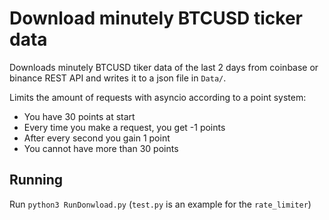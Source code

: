 # Download minutely BTCUSD ticker data
Downloads minutely BTCUSD tiker data of the last 2 days from coinbase or binance REST API and writes it to a json file in `Data/`.

Limits the amount of requests with asyncio according to a point system: 
- You have 30 points at start
- Every time you make a request, you get -1 points 
- After every second you gain 1 point
- You cannot have more than 30 points

## Running
Run `python3 RunDonwload.py` 
(`test.py` is an example for the `rate_limiter`)
